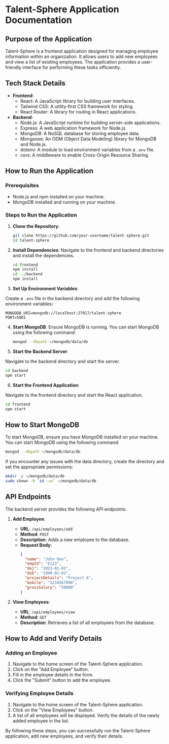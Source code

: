# Talent-Sphere Application Documentation

## Purpose of the Application

Talent-Sphere is a frontend application designed for managing employee information within an organization. It allows users to add new employees and view a list of existing employees. The application provides a user-friendly interface for performing these tasks efficiently.

## Tech Stack Details

- **Frontend**:
  - React: A JavaScript library for building user interfaces.
  - Tailwind CSS: A utility-first CSS framework for styling.
  - React Router: A library for routing in React applications.
- **Backend**:
  - Node.js: A JavaScript runtime for building server-side applications.
  - Express: A web application framework for Node.js.
  - MongoDB: A NoSQL database for storing employee data.
  - Mongoose: An ODM (Object Data Modeling) library for MongoDB and Node.js.
  - dotenv: A module to load environment variables from a `.env` file.
  - cors: A middleware to enable Cross-Origin Resource Sharing.

## How to Run the Application

### Prerequisites

- Node.js and npm installed on your machine.
- MongoDB installed and running on your machine.

### Steps to Run the Application

1. **Clone the Repository**:

   ```bash
   git clone https://github.com/your-username/talent-sphere.git
   cd talent-sphere
   ```

2. **Install Dependencies**:
Navigate to the frontend and backend directories and install the dependencies.

   ```bash
   cd frontend
   npm install
   cd ../backend
   npm install
   ```

3. **Set Up Environment Variables**:

Create a `.env` file in the backend directory and add the following environment variables:

   ```env
   MONGODB_URI=mongodb://localhost:27017/talent-sphere
   PORT=5001
   ```

4. **Start MongoDB**:
Ensure MongoDB is running. You can start MongoDB using the following command:

   ```bash
   mongod --dbpath ~/mongodb/data/db
   ```

5. **Start the Backend Server**:

Navigate to the backend directory and start the server.
   ```bash
   cd backend
   npm start
   ```

6. **Start the Frontend Application**:

Navigate to the frontend directory and start the React application.
   ```bash
   cd frontend
   npm start
   ```

## How to Start MongoDB

To start MongoDB, ensure you have MongoDB installed on your machine. You can start MongoDB using the following command:

```bash
mongod --dbpath ~/mongodb/data/db
```

If you encounter any issues with the data directory, create the directory and set the appropriate permissions:

```bash
mkdir -p ~/mongodb/data/db
sudo chown -R `id -un` ~/mongodb/data/db
```

## API Endpoints
The backend server provides the following API endpoints:

1. **Add Employee**:
   - **URL**: `/api/employees/add`
   - **Method**: `POST`
   - **Description**: Adds a new employee to the database.
   - **Request Body**:
     ```json
     {
       "name": "John Doe",
       "empId": "E123",
       "doj": "2023-01-01",
       "dob": "1990-01-01",
       "projectDetails": "Project A",
       "mobile": "1234567890",
       "grossSalary": "50000"
     }
     ```

2. **View Employees**:
   - **URL**: `/api/employees/view`
   - **Method**: `GET`
   - **Description**: Retrieves a list of all employees from the database.

## How to Add and Verify Details

### Adding an Employee

1. Navigate to the home screen of the Talent-Sphere application.
2. Click on the "Add Employee" button.
3. Fill in the employee details in the form.
4. Click the "Submit" button to add the employee.

### Verifying Employee Details

1. Navigate to the home screen of the Talent-Sphere application.
2. Click on the "View Employees" button.
3. A list of all employees will be displayed. Verify the details of the newly added employee in the list.

By following these steps, you can successfully run the Talent-Sphere application, add new employees, and verify their details.
